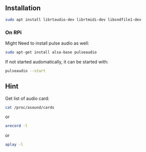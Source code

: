 ## Installation

```sh
sudo apt install librtaudio-dev librtmidi-dev libsndfile1-dev
```

### On RPi

Might Need to install pulse audio as well:

```sh
sudo apt-get install alsa-base pulseaudio
```

If not started audomatically, it can be started with:

```sh
pulseaudio --start
```

## Hint

Get list of audio card:

```sh
cat /proc/asound/cards
```

or 

```sh
arecord -l
```

or

```sh
aplay -l
```

